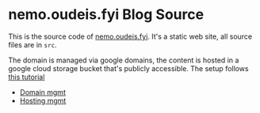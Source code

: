 # nemo.oudeis.fyi Blog Source

This is the source code of [nemo.oudeis.fyi](http://nemo.oudeis.fyi). It's a static web site, all source files are in `src`.

The domain is managed via google domains, the content is hosted in a google cloud storage bucket that's publicly accessible. The setup follows [this tutorial](https://cloud.google.com/storage/docs/hosting-static-website)

* [Domain mgmt](https://domains.google.com/registrar)
* [Hosting mgmt](https://console.cloud.google.com/storage/browser/nemo.oudeis.fyi)